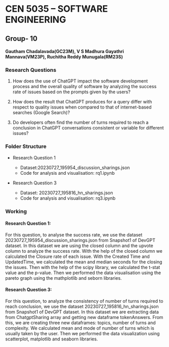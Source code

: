 # CEN 5035 – SOFTWARE ENGINEERING

## Group- 10

#### Gautham Chadalavada(GC23M), V S Madhura Gayathri Mannava(VM23P), Ruchitha Reddy Munugala(RM23S)

### Research Questions

1. How does the use of ChatGPT impact the software development process and the overall 
quality of software by analyzing the success rate of issues based on the prompts given by 
the users?

2. How does the result that ChatGPT produces for a query differ with respect to quality issues 
when compared to that of internet-based searches (Google Search)?

3. Do developers often find the number of turns required to reach a conclusion in ChatGPT 
conversations consistent or variable for different issues?

### Folder Structure
- Research Question 1
    - Dataset:20230727_195954_discussion_sharings.json
    - Code for analysis and visualisation: rq1.ipynb

- Research Question 3
    - Dataset: 20230727_195816_hn_sharings.json
    - Code for analysis and visualisation: rq3.ipynb

### Working
#### Research Question 1:
For this question, to analyse the success rate, we use the dataset 20230727_195954_discussion_sharings.json from Snapshot1 of DevGPT dataset. In this dataset we are using the closed column and the upvote column to analyze the success rate. With the help of the closed column we calculated the Closure rate of each issue. With the Created Time and UpdatedTime, we calculated the mean and median seconds for the closing the issues. Then with the help of the scipy library, we calculated the t-stat value and the p-value. Then we performed the data visualisation using the pareto graph using the mathplotlib and seborn libraries.

#### Research Question 3:
For this question, to analyze the consistency of number of turns required to reach conclusion, we use the dataset 20230727_195816_hn_sharings.json from Snapshot1 of DevGPT dataset. In this dataset we are extracting data from ChatgptSharing array and getting new dataframe tokenAnswers. From this, we are creating three new dataframes: topics, number of turns and complexity. We calculated mean and mode of number of turns which is usually taken by the user. Then we performed the data visualization using scatterplot, matplotlib and seaborn libraries.

